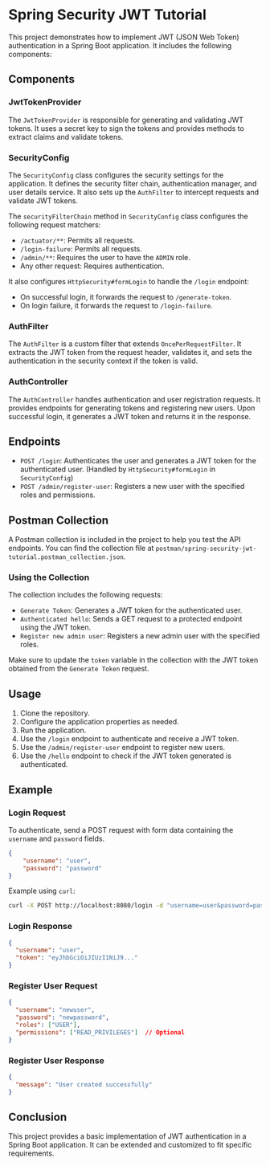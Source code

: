 # Spring Security JWT Tutorial

This project demonstrates how to implement JWT (JSON Web Token) authentication in a Spring Boot application. It includes the following components:

## Components

### JwtTokenProvider

The `JwtTokenProvider` is responsible for generating and validating JWT tokens. It uses a secret key to sign the tokens and provides methods to extract claims and validate tokens.

### SecurityConfig

The `SecurityConfig` class configures the security settings for the application. It defines the security filter chain, authentication manager, and user details service. It also sets up the `AuthFilter` to intercept requests and validate JWT tokens.

The `securityFilterChain` method in `SecurityConfig` class configures the following request matchers:
- `/actuator/**`: Permits all requests.
- `/login-failure`: Permits all requests.
- `/admin/**`: Requires the user to have the `ADMIN` role.
- Any other request: Requires authentication.

It also configures `HttpSecurity#formLogin` to handle the `/login` endpoint:
- On successful login, it forwards the request to `/generate-token`.
- On login failure, it forwards the request to `/login-failure`.

### AuthFilter

The `AuthFilter` is a custom filter that extends `OncePerRequestFilter`. It extracts the JWT token from the request header, validates it, and sets the authentication in the security context if the token is valid.

### AuthController

The `AuthController` handles authentication and user registration requests. It provides endpoints for generating tokens and registering new users. Upon successful login, it generates a JWT token and returns it in the response.

## Endpoints

- `POST /login`: Authenticates the user and generates a JWT token for the authenticated user. (Handled by `HttpSecurity#formLogin` in `SecurityConfig`)
- `POST /admin/register-user`: Registers a new user with the specified roles and permissions.

## Postman Collection

A Postman collection is included in the project to help you test the API endpoints. You can find the collection file at `postman/spring-security-jwt-tutorial.postman_collection.json`.

### Using the Collection

The collection includes the following requests:
- `Generate Token`: Generates a JWT token for the authenticated user.
- `Authenticated hello`: Sends a GET request to a protected endpoint using the JWT token.
- `Register new admin user`: Registers a new admin user with the specified roles.

Make sure to update the `token` variable in the collection with the JWT token obtained from the `Generate Token` request.

## Usage

1. Clone the repository.
2. Configure the application properties as needed.
3. Run the application.
4. Use the `/login` endpoint to authenticate and receive a JWT token.
5. Use the `/admin/register-user` endpoint to register new users.
6. Use the `/hello` endpoint to check if the JWT token generated is authenticated.

## Example

### Login Request

To authenticate, send a POST request with form data containing the `username` and `password` fields.

```json
{
    "username": "user",
    "password": "password"
}
```

Example using `curl`:

```sh
curl -X POST http://localhost:8080/login -d "username=user&password=password"
```

### Login Response

```json
{
  "username": "user",
  "token": "eyJhbGciOiJIUzI1NiJ9..."
}
```

### Register User Request

```json
{
  "username": "newuser",
  "password": "newpassword",
  "roles": ["USER"],
  "permissions": ["READ_PRIVILEGES"]  // Optional
}
```

### Register User Response

```json
{
  "message": "User created successfully"
}
```

## Conclusion

This project provides a basic implementation of JWT authentication in a Spring Boot application. It can be extended and customized to fit specific requirements.

